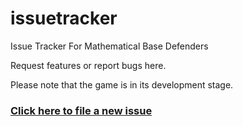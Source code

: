 # issuetracker
Issue Tracker For Mathematical Base Defenders

Request features or report bugs here.

Please note that the game is in its development stage.

<h3><a href="https://github.com/mathematicalbasedefenders/issuetracker/issues/new">Click here to file a new issue</a><h3>
